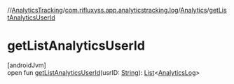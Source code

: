 //[AnalyticsTracking](../../../index.md)/[com.rifluxyss.app.analyticstracking.log](../index.md)/[Analytics](index.md)/[getListAnalyticsUserId](get-list-analytics-user-id.md)

# getListAnalyticsUserId

[androidJvm]\
open fun [getListAnalyticsUserId](get-list-analytics-user-id.md)(usrID: [String](https://developer.android.com/reference/kotlin/java/lang/String.html)): [List](https://developer.android.com/reference/kotlin/java/util/List.html)&lt;[AnalyticsLog](../../com.rifluxyss.app.analyticstracking.enitity/-analytics-log/index.md)&gt;
